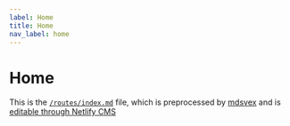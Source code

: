 ```yaml
---
label: Home
title: Home
nav_label: home
---
```

# Home

This is the [`/routes/index.md`](https://github.com/buhrmi/sveltekit-netlify-cms/blob/main/src/routes/index.md) file, which is preprocessed by [mdsvex](https://mdsvex.com) and is <a href="https://idyllic-florentine-d8c5a0.netlify.app/admin/#/" target="_blank">editable through Netlify CMS</a>